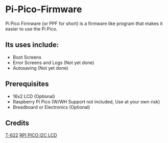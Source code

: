 # Pi-Pico-Firmware
Pi Pico Firmware (or PPF for short) is a firmware like program that makes it easier to use the Pi Pico.

## Its uses include:
- Boot Screens
- Error Screens and Logs (Not yet done)
- Autosaving (Not yet done)

## Prerequisites
- 16x2 LCD (Optional)
- Raspberry Pi Pico (W/WH Support not included, Use at your own risk)
- Breadboard or Electronics (Optional)

## Credits
[T-622](https://github.com/T-622)    [RPI PICO I2C LCD](https://github.com/T-622/RPI-PICO-I2C-LCD/)
